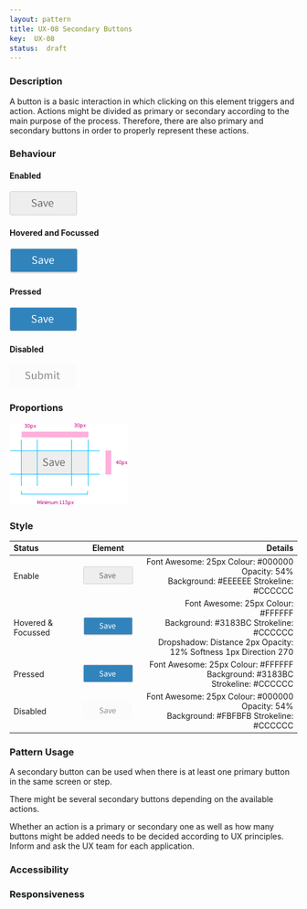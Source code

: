 ```yaml
---
layout: pattern
title: UX-08 Secondary Buttons
key:  UX-08
status:  draft 
---
```



### Description
A button is a basic interaction in which clicking on this element triggers and action. 
Actions might be divided as primary or secondary according to the main purpose of the process. Therefore, there are also primary and secondary buttons in order to properly represent these actions. 


### Behaviour

#### Enabled

![Enabled ](ux08resources/sbutton-e.png "Enabled ")

#### Hovered and Focussed

![Hovered  and Focussed](ux08resources/sbutton-hf.png "Hovered  and Focussed")

#### Pressed

![Pressed](ux08resources/sbutton-p.png "Pressed")

#### Disabled

![Disabled](ux08resources/sbutton-d.png "Disabled")


### Proportions

![Proportions](ux08resources/sbutton-proportions.png "Proportions")



### Style

| Status             | Element                                                  | Details                                 |
| :------------------ |:--------------------------------------------------------:| ---------------------------------------:|
| Enable             | ![Enabled  ](ux08resources/sbutton-e2.png "Enabled ")  | Font Awesome: 25px   Colour: #000000 Opacity: 54% <br/>Background: #EEEEEE  Strokeline: #CCCCCC |
| Hovered & Focussed &nbsp;&nbsp;&nbsp;&nbsp; | ![Hovered and focussed  ](ux08resources/sbutton-hf2.png "Hovered & Focused ") | &nbsp;&nbsp;&nbsp;&nbsp; Font Awesome: 25px   Colour: #FFFFFF <br/>Background: #3183BC Strokeline: #CCCCCC	<br/>Dropshadow: Distance 2px Opacity: 12% Softness 1px  Direction 270 |
| Pressed            | ![Pressed  ](ux08resources/sbutton-p2.png "Pressed  ") | Font Awesome: 25px   Colour: #FFFFFF <br/>Background: #3183BC  <br/>Strokeline: #CCCCCC |
| Disabled            | ![Disabled  ](ux08resources/sbutton-d2.png "Disabled  ") | Font Awesome: 25px   Colour: #000000 Opacity: 54% <br/>Background: #FBFBFB Strokeline: #CCCCCC|



### Pattern Usage
A secondary button can be used when there is at least one primary button in the same screen or step. 

There might be several secondary buttons depending on the available actions. 

Whether an action is a primary or secondary one as well as how many buttons might be added needs to be decided according to UX principles. Inform and ask the UX team for each application. 




### Accessibility

### Responsiveness
